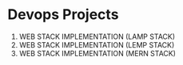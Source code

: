 # Devops Projects

1. WEB STACK IMPLEMENTATION (LAMP STACK)
2. WEB STACK IMPLEMENTATION (LEMP STACK)
3. WEB STACK IMPLEMENTATION (MERN STACK)
